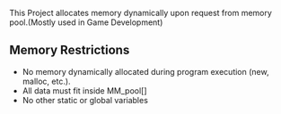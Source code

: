This Project allocates memory dynamically upon request from memory pool.(Mostly used in Game Development)


Memory Restrictions
-------------------
- No memory dynamically allocated during program execution (new, malloc, etc.).
- All data must fit inside MM_pool[]
- No other static or global variables

